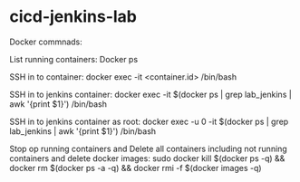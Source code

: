 # cicd-jenkins-lab

Docker commnads:

List running containers: 
Docker ps

SSH in to container:
docker exec -it <container.id> /bin/bash

SSH in to jenkins container: 
docker exec -it $(docker ps | grep lab_jenkins | awk '{print $1}') /bin/bash

SSH in to jenkins container as root: 
docker exec -u 0 -it $(docker ps | grep lab_jenkins | awk '{print $1}') /bin/bash

Stop op running containers and Delete all containers including not running containers and delete docker images:
sudo docker kill $(docker ps -q) && docker rm $(docker ps -a -q) && docker rmi -f $(docker images -q)
